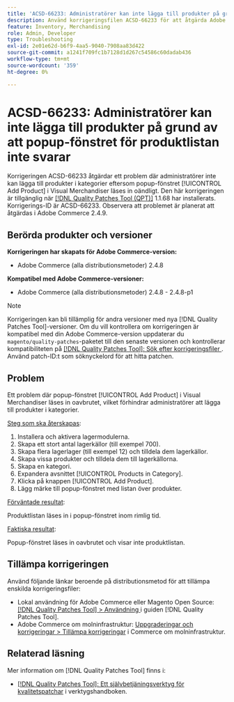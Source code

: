 ```yaml
---
title: 'ACSD-66233: Administratörer kan inte lägga till produkter på grund av att popup-fönstret för produktlistan inte svarar'
description: Använd korrigeringsfilen ACSD-66233 för att åtgärda Adobe Commerce-problemet där administratörer inte kan lägga till produkter i kategorier eftersom popup-fönstret [!UICONTROL Add Product] i Visual Merchandiser läses in oändligt.
feature: Inventory, Merchandising
role: Admin, Developer
type: Troubleshooting
exl-id: 2e01e62d-b6f9-4aa5-9040-7908aa83d422
source-git-commit: a1241f709fc1b7128d1d267c54586c60dadab436
workflow-type: tm+mt
source-wordcount: '359'
ht-degree: 0%

---
```


# ACSD-66233: Administratörer kan inte lägga till produkter på grund av att popup-fönstret för produktlistan inte svarar

Korrigeringen ACSD-66233 åtgärdar ett problem där administratörer inte kan lägga till produkter i kategorier eftersom popup-fönstret [!UICONTROL Add Product] i Visual Merchandiser läses in oändligt. Den här korrigeringen är tillgänglig när [[!DNL Quality Patches Tool (QPT)]](/help/tools/quality-patches-tool/quality-patches-tool-to-self-serve-quality-patches.md) 1.1.68 har installerats. Korrigerings-ID är ACSD-66233. Observera att problemet är planerat att åtgärdas i Adobe Commerce 2.4.9.

## Berörda produkter och versioner

**Korrigeringen har skapats för Adobe Commerce-version:**

* Adobe Commerce (alla distributionsmetoder) 2.4.8

**Kompatibel med Adobe Commerce-versioner:**

* Adobe Commerce (alla distributionsmetoder) 2.4.8 - 2.4.8-p1

>[!NOTE]
>
>Korrigeringen kan bli tillämplig för andra versioner med nya [!DNL Quality Patches Tool]-versioner. Om du vill kontrollera om korrigeringen är kompatibel med din Adobe Commerce-version uppdaterar du `magento/quality-patches`-paketet till den senaste versionen och kontrollerar kompatibiliteten på [[!DNL Quality Patches Tool]: Sök efter korrigeringsfiler ](https://experienceleague.adobe.com/tools/commerce-quality-patches/index.html). Använd patch-ID:t som söknyckelord för att hitta patchen.

## Problem

Ett problem där popup-fönstret [!UICONTROL Add Product] i Visual Merchandiser läses in oavbrutet, vilket förhindrar administratörer att lägga till produkter i kategorier.

<u>Steg som ska återskapas</u>:

1. Installera och aktivera lagermodulerna.
1. Skapa ett stort antal lagerkällor (till exempel 700).
1. Skapa flera lagerlager (till exempel 12) och tilldela dem lagerkällor.
1. Skapa vissa produkter och tilldela dem till lagerkällorna.
1. Skapa en kategori.
1. Expandera avsnittet [!UICONTROL Products in Category].
1. Klicka på knappen [!UICONTROL Add Product].
1. Lägg märke till popup-fönstret med listan över produkter.

<u>Förväntade resultat</u>:

Produktlistan läses in i popup-fönstret inom rimlig tid.

<u>Faktiska resultat</u>:

Popup-fönstret läses in oavbrutet och visar inte produktlistan.

## Tillämpa korrigeringen

Använd följande länkar beroende på distributionsmetod för att tillämpa enskilda korrigeringsfiler:

* Lokal användning för Adobe Commerce eller Magento Open Source: [[!DNL Quality Patches Tool] > Användning ](/help/tools/quality-patches-tool/usage.md) i guiden [!DNL Quality Patches Tool].
* Adobe Commerce om molninfrastruktur: [Uppgraderingar och korrigeringar > Tillämpa korrigeringar](https://experienceleague.adobe.com/docs/commerce-cloud-service/user-guide/develop/upgrade/apply-patches.html) i Commerce om molninfrastruktur.

## Relaterad läsning

Mer information om [!DNL Quality Patches Tool] finns i:

* [[!DNL Quality Patches Tool]: Ett självbetjäningsverktyg för kvalitetspatchar](/help/tools/quality-patches-tool/quality-patches-tool-to-self-serve-quality-patches.md) i verktygshandboken.
